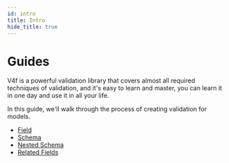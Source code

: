 ```yaml
---
id: intro
title: Intro
hide_title: true
---
```


# Guides

V4f is a powerful validation library that covers almost all required techniques of validation, and it's easy to learn and master, you can learn it in one day and use it in all your life.

In this guide, we'll walk through the process of creating validation for models.

-   [Field](field.md)
-   [Schema](schema.md)
-   [Nested Schema](nested-schema.md)
-   [Related Fields](nested-schema.md)
